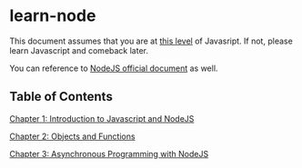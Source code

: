 # learn-node
This document assumes that you are at [this level](https://nodejs.org/en/learn/getting-started/how-much-javascript-do-you-need-to-know-to-use-nodejs) of Javasript. If not, please learn Javascript and comeback later.

You can reference to [NodeJS official document](https://nodejs.org/en/learn/getting-started/introduction-to-nodejs) as well.
## Table of Contents
[Chapter 1: Introduction to Javascript and NodeJS](./docs/chap1.md)

[Chapter 2: Objects and Functions](./docs/chap2.md)

[Chapter 3: Asynchronous Programming with NodeJS](./docs/chap3.md)